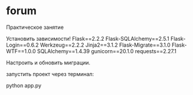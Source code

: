 # forum
Практическое занятие

Установить зависимости!
Flask==2.2.2
Flask-SQLAlchemy==2.5.1
Flask-Login==0.6.2
Werkzeug==2.2.2
Jinja2==3.1.2
Flask-Migrate==3.1.0
Flask-WTF==1.0.0
SQLAlchemy==1.4.39
gunicorn==20.1.0
requests==2.27.1

Настроить и обновить миграции.

запустить проект через терминал:

python app.py
